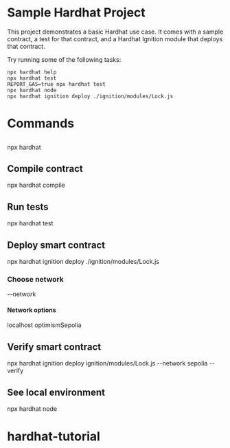 # Sample Hardhat Project

This project demonstrates a basic Hardhat use case. It comes with a sample contract, a test for that contract, and a Hardhat Ignition module that deploys that contract.

Try running some of the following tasks:

```shell
npx hardhat help
npx hardhat test
REPORT_GAS=true npx hardhat test
npx hardhat node
npx hardhat ignition deploy ./ignition/modules/Lock.js
```

# Commands

## 

npx hardhat

## Compile contract

npx hardhat compile

## Run tests

npx hardhat test

## Deploy smart contract

npx hardhat ignition deploy ./ignition/modules/Lock.js

### Choose network 

--network

#### Network options

localhost
optimismSepolia

## Verify smart contract

npx hardhat ignition deploy ignition/modules/Lock.js --network sepolia --verify

## See local environment
npx hardhat node
# hardhat-tutorial
